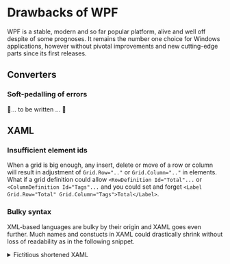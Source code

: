 # Drawbacks of WPF
WPF is a stable, modern and so far popular platform, alive and well off despite of some prognoses. It remains the number one choice for Windows applications, however without pivotal improvements and new cutting-edge parts since its first releases.

## Converters

### Soft-pedalling of errors

🚧... to be written ... 🚧

## XAML

### Insufficient element ids
When a grid is big enough, any insert, delete or move of a row or column will result in adjustment of `Grid.Row=".."` or `Grid.Column=".."` in elements.\
What if a grid definition could allow `<RowDefinition Id="Total"...` or `<ColumnDefinition Id="Tags"...` and you could set and forget `<Label Grid.Row="Total" Grid.Column="Tags">Total</Label>`.

### Bulky syntax
XML-based languages are bulky by their origin and XAML goes even further. Much names and constucts in XAML could drastically shrink without loss of readability as in the following snippet.
<details>
  <summary>Fictitious shortened XAML</summary>

```XAML
<Grid>
   <Grid.Rows>
      <Row Height="Auto" />
      <Row Height="Auto" />
      <Row Height="Auto" />
   </Grid.Rows>
   <Grid.Cols>
      <Col Width="Auto"/>
      <Col Width="*"/>
   </Grid.Cols>
   <Label Grid="1,0">Ja</Label>
   ...
</Grid>
```
</details>

